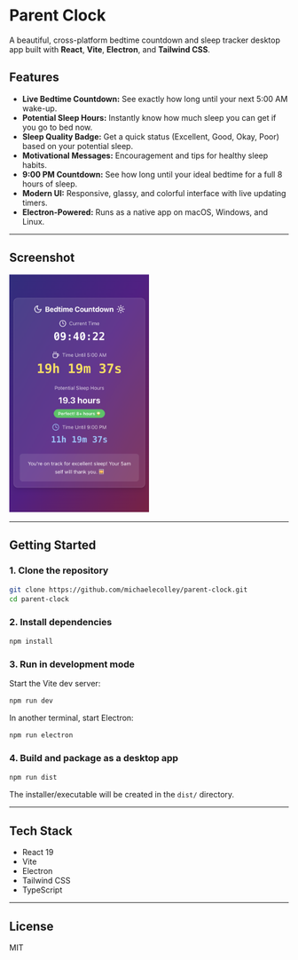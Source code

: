 # Parent Clock

A beautiful, cross-platform bedtime countdown and sleep tracker desktop app built with **React**, **Vite**, **Electron**, and **Tailwind CSS**.

## Features

- **Live Bedtime Countdown:** See exactly how long until your next 5:00 AM wake-up.
- **Potential Sleep Hours:** Instantly know how much sleep you can get if you go to bed now.
- **Sleep Quality Badge:** Get a quick status (Excellent, Good, Okay, Poor) based on your potential sleep.
- **Motivational Messages:** Encouragement and tips for healthy sleep habits.
- **9:00 PM Countdown:** See how long until your ideal bedtime for a full 8 hours of sleep.
- **Modern UI:** Responsive, glassy, and colorful interface with live updating timers.
- **Electron-Powered:** Runs as a native app on macOS, Windows, and Linux.

---

## Screenshot
<img src="./Screenshot%202025-05-25%20at%2009.40.22.png" alt="App Screenshot" width="50%"/>

---

## Getting Started

### 1. Clone the repository
```sh
git clone https://github.com/michaelecolley/parent-clock.git
cd parent-clock
```

### 2. Install dependencies
```sh
npm install
```

### 3. Run in development mode
Start the Vite dev server:
```sh
npm run dev
```
In another terminal, start Electron:
```sh
npm run electron
```

### 4. Build and package as a desktop app
```sh
npm run dist
```
The installer/executable will be created in the `dist/` directory.

---

## Tech Stack
- React 19
- Vite
- Electron
- Tailwind CSS
- TypeScript

---

## License
MIT
